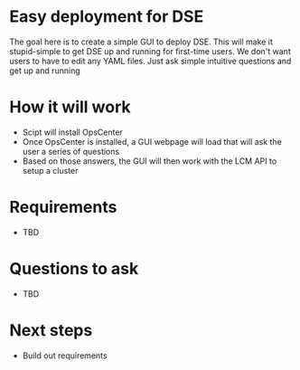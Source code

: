 # Easy deployment for DSE
The goal here is to create a simple GUI to deploy DSE. This will make it stupid-simple to get DSE up and running for first-time users. We don't want users to have to edit any YAML files. Just ask simple intuitive questions and get up and running

# How it will work
* Scipt will install OpsCenter
* Once OpsCenter is installed, a GUI webpage will load that will ask the user a series of questions
* Based on those answers, the GUI will then work with the LCM API to setup a cluster

# Requirements
* TBD

# Questions to ask
* TBD

# Next steps
* Build out requirements
